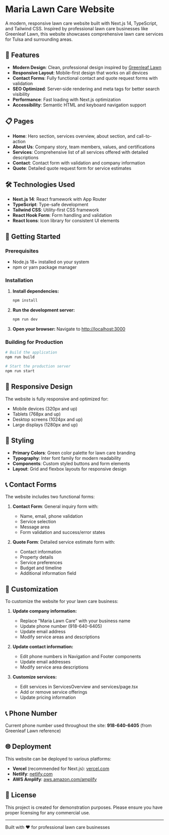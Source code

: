 # Maria Lawn Care Website

A modern, responsive lawn care website built with Next.js 14, TypeScript, and Tailwind CSS. Inspired by professional lawn care businesses like Greenleaf Lawn, this website showcases comprehensive lawn care services for Tulsa and surrounding areas.

## 🌟 Features

- **Modern Design**: Clean, professional design inspired by [Greenleaf Lawn](https://greenleafweedcontrol.com)
- **Responsive Layout**: Mobile-first design that works on all devices
- **Contact Forms**: Fully functional contact and quote request forms with validation
- **SEO Optimized**: Server-side rendering and meta tags for better search visibility
- **Performance**: Fast loading with Next.js optimization
- **Accessibility**: Semantic HTML and keyboard navigation support

## 📋 Pages

- **Home**: Hero section, services overview, about section, and call-to-action
- **About Us**: Company story, team members, values, and certifications
- **Services**: Comprehensive list of all services offered with detailed descriptions
- **Contact**: Contact form with validation and company information
- **Quote**: Detailed quote request form for service estimates

## 🛠️ Technologies Used

- **Next.js 14**: React framework with App Router
- **TypeScript**: Type-safe development
- **Tailwind CSS**: Utility-first CSS framework
- **React Hook Form**: Form handling and validation
- **React Icons**: Icon library for consistent UI elements

## 🚀 Getting Started

### Prerequisites

- Node.js 18+ installed on your system
- npm or yarn package manager

### Installation

1. **Install dependencies:**
   ```bash
   npm install
   ```

2. **Run the development server:**
   ```bash
   npm run dev
   ```

3. **Open your browser:**
   Navigate to [http://localhost:3000](http://localhost:3000)

### Building for Production

```bash
# Build the application
npm run build

# Start the production server
npm run start
```

## 📱 Responsive Design

The website is fully responsive and optimized for:
- Mobile devices (320px and up)
- Tablets (768px and up)
- Desktop screens (1024px and up)
- Large displays (1280px and up)

## 🎨 Styling

- **Primary Colors**: Green color palette for lawn care branding
- **Typography**: Inter font family for modern readability
- **Components**: Custom styled buttons and form elements
- **Layout**: Grid and flexbox layouts for responsive design

## 📞 Contact Forms

The website includes two functional forms:

1. **Contact Form**: General inquiry form with:
   - Name, email, phone validation
   - Service selection
   - Message area
   - Form validation and success/error states

2. **Quote Form**: Detailed service estimate form with:
   - Contact information
   - Property details
   - Service preferences
   - Budget and timeline
   - Additional information field

## 🔧 Customization

To customize the website for your lawn care business:

1. **Update company information:**
   - Replace "Maria Lawn Care" with your business name
   - Update phone number (918-640-6405)
   - Update email address
   - Modify service areas and descriptions

2. **Update contact information:**
   - Edit phone numbers in Navigation and Footer components
   - Update email addresses
   - Modify service area descriptions

3. **Customize services:**
   - Edit services in ServicesOverview and services/page.tsx
   - Add or remove service offerings
   - Update pricing information

## 📞 Phone Number

Current phone number used throughout the site:
**918-640-6405** (from Greenleaf Lawn reference)

## 🌐 Deployment

This website can be deployed to various platforms:

- **Vercel** (recommended for Next.js): [vercel.com](https://vercel.com)
- **Netlify**: [netlify.com](https://netlify.com)
- **AWS Amplify**: [aws.amazon.com/amplify](https://aws.amazon.com/amplify)

## 📄 License

This project is created for demonstration purposes. Please ensure you have proper licensing for any commercial use.

---

Built with ❤️ for professional lawn care businesses

